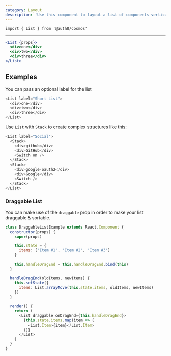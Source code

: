 ```yaml
---
category: Layout
description: 'Use this component to layout a list of components vertically'
---
```


`import { List } from '@auth0/cosmos'`

---

```jsx
<List {props}>
  <div>one</div>
  <div>two</div>
  <div>three</div>
</List>
```

## Examples

You can pass an optional label for the list

```js
<List label="Short List">
  <div>one</div>
  <div>two</div>
  <div>three</div>
</List>
```

Use `List` with `Stack` to create complex structures like this:

```js
<List label="Social">
  <Stack>
    <div>github</div>
    <div>GitHub</div>
    <Switch on />
  </Stack>
  <Stack>
    <div>google-oauth2</div>
    <div>Google</div>
    <Switch />
  </Stack>
</List>
```

### Draggable List

You can make use of the `draggable` prop in order to make your list draggable & sortable.

```js
class DraggableListExample extends React.Component {
  constructor(props) {
    super(props)

    this.state = {
      items: ['Item #1', 'Item #2', 'Item #3']
    }

    this.handleDragEnd = this.handleDragEnd.bind(this)
  }

  handleDragEnd(oldItems, newItems) {
    this.setState({
      items: List.arrayMove(this.state.items, oldItems, newItems)
    })
  }

  render() {
    return (
      <List draggable onDragEnd={this.handleDragEnd}>
        {this.state.items.map(item => (
          <List.Item>{item}</List.Item>
        ))}
      </List>
    )
  }
}
```
